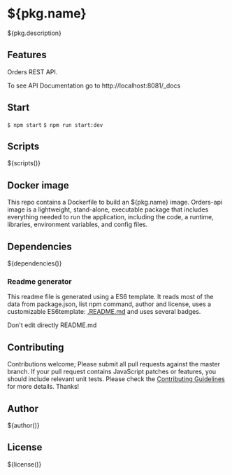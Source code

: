 # ${pkg.name}

${pkg.description}

## Features

 Orders REST API.

 To see API Documentation go to http://localhost:8081/_docs

## Start

`$ npm start`
`$ npm run start:dev`

## Scripts

${scripts()}

## Docker image

This repo contains a Dockerfile to build an ${pkg.name} image. Orders-api image is a lightweight, stand-alone, executable package that includes everything needed to run the application, including the code, a runtime, libraries, environment variables, and config files.

## Dependencies

${dependencies()}

### Readme generator

This readme file is generated using a ES6 template. It reads most of the data from package.json, list npm command, author and license, uses a customizable ES6template: [.README.md](.README.md) and uses several badges.

Don't edit directly README.md

## Contributing

Contributions welcome; Please submit all pull requests against the master branch. If your pull request contains JavaScript patches or features, you should include relevant unit tests. Please check the [Contributing Guidelines](contributing.md) for more details. Thanks!

## Author

${author()}

## License

${license()}
